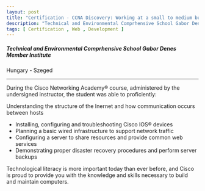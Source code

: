 ```yaml
---
layout: post
title: "Certification - CCNA Discovery: Working at a small to medium business or ISP"
description: "Technical and Environmental Comprhensive School Gabor Denes Member Institute"
tags: [ Certification , Web , Development ]
---
```


##### Technical and Environmental Comprhensive School Gabor Denes Member Institute

Hungary - Szeged <a href="/assets/files/certifications/CCNA_Discovery_Working_at_a_Small_to_Medium_Business_or_ISP.pdf" download><i class="fas fa-file-download cursor-pointer float-right text-teal text-xl" title="{{ page.title }}.pdf"></i></a>

---

During the Cisco Networking Academy® course, administered by the undersigned instructor, the student was able to proficiently:

Understanding the structure of the Inernet and how communication occurs between hosts

- Installing, configuring and troubleshooting Cisco IOS® devices
- Planning a basic wired infrastructure to support network traffic
- Configuring a server to share resources and provide common web services
- Demonstrating proper disaster recovery procedures and perform server backups

Technological literacy is more important today than ever before, and Cisco is proud to provide you with the knowledge and skills necessary to build and maintain computers.